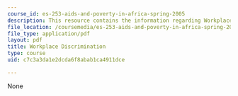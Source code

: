 ```yaml
---
course_id: es-253-aids-and-poverty-in-africa-spring-2005
description: This resource contains the information regarding Workplace Discrimination.
file_location: /coursemedia/es-253-aids-and-poverty-in-africa-spring-2005/c7c3a3da1e2dcda6f8abab1ca4911dce_MITES_253S05_samuel_curtis.pdf
file_type: application/pdf
layout: pdf
title: Workplace Discrimination
type: course
uid: c7c3a3da1e2dcda6f8abab1ca4911dce

---
```

None